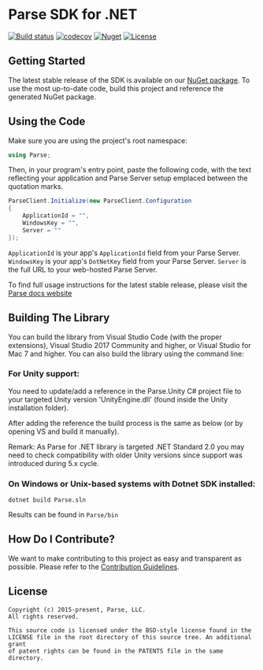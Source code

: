 # Parse SDK for .NET
[![Build status](https://ci.appveyor.com/api/projects/status/uoit0ona7m3x9bw6?svg=true)](https://ci.appveyor.com/project/ParseCommunity/parse-sdk-dotnet)
[![codecov](https://codecov.io/gh/parse-community/Parse-SDK-dotNET/branch/master/graph/badge.svg)](https://codecov.io/gh/parse-community/Parse-SDK-dotNET)
[![Nuget][nuget-svg]][nuget-link]
[![License][license-svg]][license-link]

## Getting Started
The latest stable release of the SDK is available on our [NuGet package][nuget-link].
To use the most up-to-date code, build this project and reference the generated NuGet package.

## Using the Code
Make sure you are using the project's root namespace:

```cs
using Parse;
```

Then, in your program's entry point, paste the following code, with the text reflecting your application and Parse Server setup emplaced between the quotation marks.

```cs
ParseClient.Initialize(new ParseClient.Configuration
{
    ApplicationId = "",
    WindowsKey = "",
    Server = ""
});
```

`ApplicationId` is your app's `ApplicationId` field from your Parse Server.
`WindowsKey` is your app's `DotNetKey` field from your Parse Server.
`Server` is the full URL to your web-hosted Parse Server. 

To find full usage instructions for the latest stable release, please visit the [Parse docs website][parse-docs-link]

## Building The Library
You can build the library from Visual Studio Code (with the proper extensions), Visual Studio 2017 Community and higher, or Visual Studio for Mac 7 and higher. You can also build the library using the command line:

### For Unity support:
You need to update/add a reference in the Parse.Unity C# project file to your targeted Unity version 'UnityEngine.dll' (found inside the Unity installation folder).

After adding the reference the build process is the same as below (or by opening VS and build it manually).

Remark: As Parse for .NET library is targeted .NET Standard 2.0 you may need to check compatibility with older Unity versions since support was introduced during 5.x cycle.


### On Windows or Unix-based systems with Dotnet SDK installed:
```batch
dotnet build Parse.sln
```

Results can be found in `Parse/bin`

## How Do I Contribute?
We want to make contributing to this project as easy and transparent as possible. Please refer to the [Contribution Guidelines][contributing].

## License

```
Copyright (c) 2015-present, Parse, LLC.
All rights reserved.

This source code is licensed under the BSD-style license found in the
LICENSE file in the root directory of this source tree. An additional grant 
of patent rights can be found in the PATENTS file in the same directory.
```

 [contributing]: https://github.com/parse-community/Parse-SDK-dotNET/blob/master/CONTRIBUTING.md
 [license-svg]: https://img.shields.io/badge/license-BSD-lightgrey.svg
 [license-link]: https://github.com/parse-community/Parse-SDK-dotNET/blob/master/LICENSE
 [nuget-link]: http://nuget.org/packages/parse
 [nuget-svg]: https://img.shields.io/nuget/v/parse.svg
 [parse-docs-link]: http://docs.parseplatform.org/
